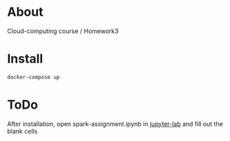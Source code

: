 # About 
Cloud-computing course / Homework3 


# Install 
```bash
docker-compose up

```

# ToDo
After installation, 
open spark-assignment.ipynb in [jupyter-lab](http://127.0.0.1:8888) and fill out the blank cells
